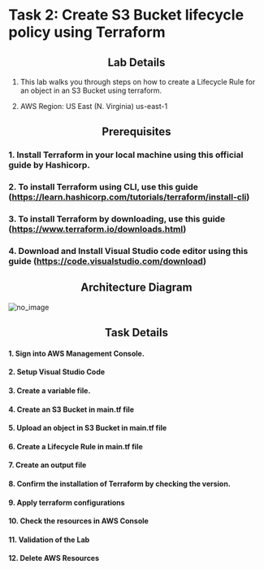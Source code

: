 # Task 2: Create S3 Bucket lifecycle policy using Terraform

## <center>Lab Details</center>
1. This lab walks you through steps on how to create a Lifecycle Rule for an object in an S3 Bucket using terraform. 

2. AWS Region: US East (N. Virginia) us-east-1

## <center>Prerequisites</center>

### 1. Install Terraform in your local machine using this official guide by Hashicorp.

### 2. To install Terraform using CLI, use this guide (https://learn.hashicorp.com/tutorials/terraform/install-cli)

### 3. To install Terraform by downloading, use this guide (https://www.terraform.io/downloads.html) 

### 4. Download and Install Visual Studio code editor using this guide (https://code.visualstudio.com/download)

## <center>Architecture Diagram</center>

![no_image](https://labresources.whizlabs.com/517a27564c47553bf01acba29794d9a2/task_10124.png)

## <center>Task Details</center>
#### 1. Sign into AWS Management Console.

#### 2. Setup Visual Studio Code

#### 3. Create a variable file.

#### 4. Create an S3 Bucket in main.tf file

#### 5. Upload an object in S3 Bucket in main.tf file 

#### 6. Create a Lifecycle Rule in main.tf file

#### 7. Create an output file

#### 8. Confirm the installation of Terraform by checking the version.

#### 9. Apply terraform configurations

#### 10. Check the resources in AWS Console

#### 11. Validation of the Lab

#### 12. Delete AWS Resources
